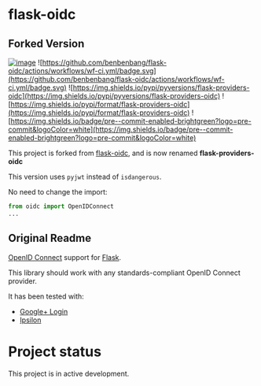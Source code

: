 # flask-oidc

## Forked Version

[![image](https://img.shields.io/pypi/v/flask-providers-oidc.svg?style=flat&color=yellow)](https://pypi.python.org/pypi/flask-oidc) ![https://github.com/benbenbang/flask-oidc/actions/workflows/wf-ci.yml/badge.svg](https://github.com/benbenbang/flask-oidc/actions/workflows/wf-ci.yml/badge.svg) ![https://img.shields.io/pypi/pyversions/flask-providers-oidc](https://img.shields.io/pypi/pyversions/flask-providers-oidc) ![https://img.shields.io/pypi/format/flask-providers-oidc](https://img.shields.io/pypi/format/flask-providers-oidc) ![https://img.shields.io/badge/pre--commit-enabled-brightgreen?logo=pre-commit&logoColor=white](https://img.shields.io/badge/pre--commit-enabled-brightgreen?logo=pre-commit&logoColor=white)

This project is forked from [flask-oidc](https://github.com/puiterwijk/flask-oidc), and is now renamed **flask-providers-oidc**

This version uses `pyjwt` instead of `isdangerous`.

No need to change the import:

```python
from oidc import OpenIDConnect
...
```

## Original Readme

[OpenID Connect](https://openid.net/connect/) support for [Flask](http://flask.pocoo.org/).

This library should work with any standards-compliant OpenID Connect provider.

It has been tested with:

-   [Google+ Login](https://developers.google.com/accounts/docs/OAuth2Login)
-   [Ipsilon](https://ipsilon-project.org/)

# Project status

This project is in active development.
